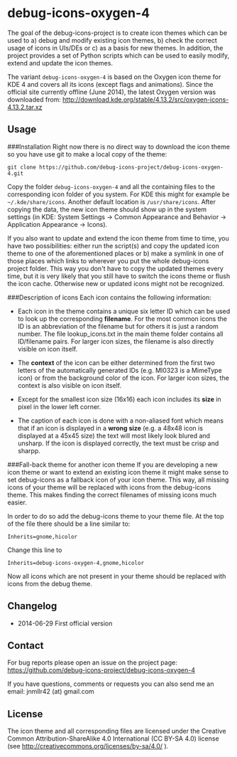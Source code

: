 debug-icons-oxygen-4
====================

The goal of the debug-icons-project is to create icon themes which can be used to a) debug and modify existing icon themes, b) check the correct usage of icons in UIs/DEs or c) as a basis for new themes. In addition, the project provides a set of Python scripts which can be used to easily modify, extend and update the icon themes.

The variant `debug-icons-oxygen-4` is based on the Oxygen icon theme for KDE 4 and covers all its icons (except flags and animations). Since the official site currently offline (June 2014), the latest Oxygen version was downloaded from: http://download.kde.org/stable/4.13.2/src/oxygen-icons-4.13.2.tar.xz

Usage
-----

###Installation
Right now there is no direct way to download the icon theme so you have use git to make a local copy of the theme:

    git clone https://github.com/debug-icons-project/debug-icons-oxygen-4.git


Copy the folder `debug-icons-oxygen-4` and all the containing files to the corresponding icon folder of you system. For KDE this might for example be `~/.kde/share/icons`. Another default location is `/usr/share/icons`. After copying the data, the new icon theme should show up in the system settings (in KDE: System Settings -> Common Appearance and Behavior -> Application Appearance -> Icons).

If you also want to update and extend the icon theme from time to time, you have two possibilities: either run the script(s) and copy the updated icon theme to one of the aforementioned places or b) make a symlink in one of those places which links to wherever you put the whole debug-icons project folder. This way you don't have to copy the updated themes every time, but it is very likely that you still have to switch the icons theme or flush the icon cache. Otherwise new or updated icons might not be recognized.

###Description of icons
Each icon contains the following information:

* Each icon in the theme contains a unique six letter ID which can be used to look up the corresponding **filename**. For the most common icons the ID is an abbreviation of the filename but for others it is just a random number. The file lookup_icons.txt in the main theme folder contains all ID/filename pairs. For larger icon sizes, the filename is also directly visible on icon itself.

* The **context** of the icon can be either determined from the first two letters of the automatically generated IDs (e.g. MI0323 is a MimeType icon) or from the background color of the icon. For larger icon sizes, the context is also visible on icon itself.

* Except for the smallest icon size (16x16) each icon includes its **size** in pixel in the lower left corner.

* The caption of each icon is done with a non-aliased font which means that if an icon is displayed in a **wrong size** (e.g. a 48x48 icon is displayed at a 45x45 size) the text will most likely look blured and unsharp. If the icon is displayed correctly, the text must be crisp and sharpp.

###Fall-back theme for another icon theme
If you are developing a new icon theme or want to extend an existing icon theme it might make sense to set debug-icons as a fallback icon of your icon theme. This way, all missing icons of your theme will be replaced with icons from the debug-icons theme. This makes finding the correct filenames of missing icons much easier.

In order to do so add the debug-icons theme to your theme file. At the top of the file there should be a line similar to:

    Inherits=gnome,hicolor

Change this line to

    Inherits=debug-icons-oxygen-4,gnome,hicolor
    
Now all icons which are not present in your theme should be replaced with icons from the debug theme.

Changelog
--------
* 2014-06-29 First official version

Contact
---------
For bug reports please open an issue on the project page: https://github.com/debug-icons-project/debug-icons-oxygen-4

If you have questions, comments or requests you can also send me an email: jnmllr42 (at) gmail.com

License
-----------
The icon theme and all corresponding files are licensed under the Creative Common Attribution-ShareAlike 4.0 International (CC BY-SA 4.0) license (see http://creativecommons.org/licenses/by-sa/4.0/ ). 
